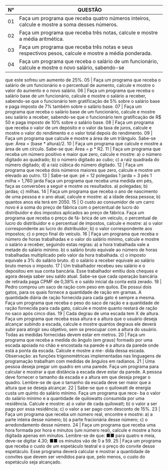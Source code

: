 N°   | QUESTÃO
--------- | ------
01 | Faça um programa que receba quatro números inteiros, calcule e mostre a soma desses números.
02 | Faça um programa que receba três notas, calcule e mostre a média aritmética.
03 | Faça um programa que receba três notas e seus respectivos pesos, calcule e mostre a média ponderada.
04 | Faça um programa que receba o salário de um funcionário, calcule e mostre o novo salário, sabendo-se
que este sofreu um aumento de 25%.
05 | Faça um programa que receba o salário de um funcionário e o percentual de aumento, calcule e mostre
o valor do aumento e o novo salário.
06 | Faça um programa que receba o salário base de um funcionário, calcule e mostre o salário a receber, 
sabendo-se que o funcionário tem gratificação de 5% sobre o salário base e paga imposto de 7% também sobre o salário base.
07 | Faça um programa que receba o salário base de um funcionário, calcule e mostre seu salário a receber,
sabendo-se que o funcionário tem gratificação de R$ 50 e paga imposto de 10% sobre o salário base.
08 | Faça um programa que receba o valor de um depósito e o valor da taxa de juros, calcule e mostre o
valor do rendimento e o valor total depois do rendimento.
09 | Faça um programa que calcule e mostre a área de um triângulo. Sabe-se que: Área = (base * altura)/2.
10 | Faça um programa que calcule e mostre a área de um círculo. Sabe-se que: Área = p * R2.
11 | Faça um programa que receba um número positivo e maior que zero, calcule e mostre:
     a) o número digitado ao quadrado;
     b) o número digitado ao cubo;
     c) a raiz quadrada do número digitado;
     d) a raiz cúbica do número digitado.
12 | Faça um programa que receba dois números maiores que zero, calcule e mostre um elevado ao outro.
13 | Sabe-se que:
     pé = 12 polegadas
     1 jarda = 3 pés
     1 milha = 1,760 jarda
     Faça um programa que receba uma medida em pés, faça as conversões a seguir e mostre os resultados.
     a) polegadas;
     b) jardas;
     c) milhas.
14 | Faça um programa que receba o ano de nascimento de uma pessoa e o ano atual, calcule e mostre:
     a) a idade dessa pessoa;
     b) quantos anos ela terá em 2050.
15 | O custo ao consumidor de um carro novo é a soma do preço de fábrica com o percentual de lucro do
distribuidor e dos impostos aplicados ao preço de fábrica. Faça um programa que receba o preço de fá-
brica de um veículo, o percentual de lucro do distribuidor e o percentual de impostos, calcule e mostre:
     a) o valor correspondente ao lucro do distribuidor;
     b) o valor correspondente aos impostos;
     c) o preço final do veículo.
16 | Faça um programa que receba o número de horas trabalhadas e o valor do salário mínimo, calcule e
mostre o salário a receber, seguindo estas regras:
     a) a hora trabalhada vale a metade do salário mínimo.
     b) o salário bruto equivale ao número de horas trabalhadas multiplicado pelo valor da hora trabalhada.
     c) o imposto equivale a 3% do salário bruto.
     d) o salário a receber equivale ao salário bruto menos o imposto.
17 | Um trabalhador recebeu seu salário e o depositou em sua conta bancária. Esse trabalhador emitiu dois
cheques e agora deseja saber seu saldo atual. Sabe-se que cada operação bancária de retirada paga
CPMF de 0,38% e o saldo inicial da conta está zerado.
18 | Pedro comprou um saco de ração com peso em quilos. Ele possui dois gatos, para os quais fornece a
quantidade de ração em gramas. A quantidade diária de ração fornecida para cada gato é sempre a
mesma. Faça um programa que receba o peso do saco de ração e a quantidade de ração fornecida para
cada gato, calcule e mostre quanto restará de ração no saco após cinco dias.
19 | Cada degrau de uma escada tem X de altura. Faça um programa que receba essa altura e a altura que
o usuário deseja alcançar subindo a escada, calcule e mostre quantos degraus ele deverá subir para
atingir seu objetivo, sem se preocupar com a altura do usuário. Todas as medidas fornecidas devem
estar em metros.
20 | Faça um programa que receba a medida do ângulo (em graus) formado por uma escada apoiada no
chão e encostada na parede e a altura da parede onde está a ponta da escada. Calcule e mostre a me-
dida dessa escada.
Observação: as funções trigonométricas implementadas nas linguagens de programação trabalham
com medidas de ângulos em radianos.
21 | Uma pessoa deseja pregar um quadro em uma parede. Faça um programa para calcular e mostrar a
que distância a escada deve estar da parede. A pessoa deve fornecer o tamanho da escada e a altura em
que deseja pregar o quadro.
Lembre-se de que o tamanho da escada deve ser maior que a altura que se deseja alcançar.
22 | Sabe-se que o quilowatt de energia custa um quinto do salário mínimo. Faça um programa que rece-
ba o valor do salário mínimo e a quantidade de quilowatts consumida por uma residência. Calcule e
mostre:
     a) o valor de cada quilowatt;
     b) o valor a ser pago por essa residência;
     c) o valor a ser pago com desconto de 15%.
23 | Faça um programa que receba um número real, encontre e mostre:
     a) a parte inteira desse número;
     b) a parte fracionária desse número;
     c) o arredondamento desse número.
24 | Faça um programa que receba uma hora formada por hora e minutos (um número real), calcule e
mostre a hora digitada apenas em minutos. Lembre-se de que:
     ■■ para quatro e meia, deve-se digitar 4.30;
     ■■ os minutos vão de 0 a 59.
25 | Faça um programa que receba o custo de um espetáculo teatral e o preço do convite desse espetáculo.
Esse programa deverá calcular e mostrar a quantidade de convites que devem ser vendidos para que,
pelo menos, o custo do espetáculo seja alcançado.
